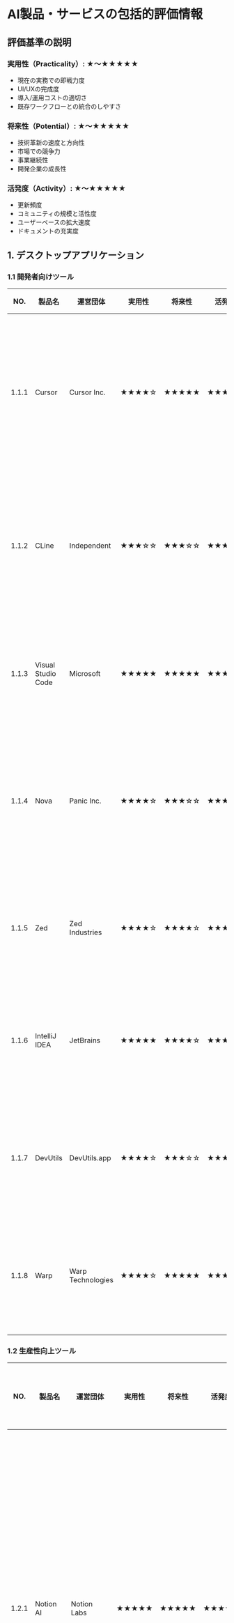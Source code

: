# AI製品・サービスの包括的評価情報

## 評価基準の説明
### 実用性（Practicality）: ★〜★★★★★
- 現在の実務での即戦力度
- UI/UXの完成度
- 導入/運用コストの適切さ
- 既存ワークフローとの統合のしやすさ

### 将来性（Potential）: ★〜★★★★★
- 技術革新の速度と方向性
- 市場での競争力
- 事業継続性
- 開発企業の成長性

### 活発度（Activity）: ★〜★★★★★
- 更新頻度
- コミュニティの規模と活性度
- ユーザーベースの拡大速度
- ドキュメントの充実度

## 1. デスクトップアプリケーション
### 1.1 開発者向けツール

| NO. | 製品名 | 運営団体 | 実用性 | 将来性 | 活発度 | 評価コメント |
|-----|--------|----------|---------|---------|---------|--------------|
| 1.1.1 | Cursor | Cursor Inc. | ★★★★☆ | ★★★★★ | ★★★★☆ | ・VS CodeライクなUIで学習コスト低<br>・AI機能の統合が秀逸<br>・投資を積極的に受け成長中 |
| 1.1.2 | CLine | Independent | ★★★☆☆ | ★★★☆☆ | ★★★☆☆ | ・CLIユーザーに特化し高効率<br>・個人開発だが安定的な更新<br>・特定用途で強い支持 |
| 1.1.3 | Visual Studio Code | Microsoft | ★★★★★ | ★★★★★ | ★★★★★ | ・事実上の業界標準<br>・豊富な拡張機能<br>・巨大なエコシステム |
| 1.1.4 | Nova | Panic Inc. | ★★★★☆ | ★★★☆☆ | ★★★☆☆ | ・macOS最適化で高パフォーマンス<br>・プラットフォーム制限あり<br>・安定した開発継続 |
| 1.1.5 | Zed | Zed Industries | ★★★★☆ | ★★★★☆ | ★★★★☆ | ・高速性に特化<br>・モダンな技術スタック<br>・急速に機能拡充中 |
| 1.1.6 | IntelliJ IDEA | JetBrains | ★★★★★ | ★★★★☆ | ★★★★★ | ・完成度の高いIDE<br>・確立された収益モデル<br>・プロフェッショナル向け |
| 1.1.7 | DevUtils | DevUtils.app | ★★★★☆ | ★★★☆☆ | ★★★☆☆ | ・実用的なツール群<br>・シンプルで使いやすい<br>・ニッチな市場で安定 |
| 1.1.8 | Warp | Warp Technologies | ★★★★☆ | ★★★★★ | ★★★★☆ | ・革新的なターミナル体験<br>・積極的な機能開発<br>・成長するユーザー基盤 |

### 1.2 生産性向上ツール

| NO. | 製品名 | 運営団体 | 実用性 | 将来性 | 活発度 | 評価コメント |
|-----|--------|----------|---------|---------|---------|--------------|
| 1.2.1 | Notion AI | Notion Labs | ★★★★★ | ★★★★★ | ★★★★★ | ・包括的な文書管理機能<br>・継続的な機能革新<br>・強力なユーザーコミュニティ |
| 1.2.2 | Obsidian | Obsidian Technology | ★★★★★ | ★★★★☆ | ★★★★★ | ・高度なカスタマイズ性<br>・堅実な開発方針<br>・熱心なコミュニティ |
| 1.2.3 | Raycast | Raycast Tech | ★★★★★ | ★★★★☆ | ★★★★☆ | ・生産性向上に直結<br>・拡張性が高い<br>・定期的な機能追加 |
| 1.2.4 | Mem | Mem Labs | ★★★★☆ | ★★★★★ | ★★★★☆ | ・AIとの深い統合<br>・独自のアプローチ<br>・積極的な開発継続 |

### 1.3 クリエイティブツール

| NO. | 製品名 | 運営団体 | 実用性 | 将来性 | 活発度 | 評価コメント |
|-----|--------|----------|---------|---------|---------|--------------|
| 1.3.1 | Adobe Creative Suite | Adobe Inc. | ★★★★★ | ★★★★★ | ★★★★★ | ・業界標準ツール群<br>・Firefly AIの統合が優秀<br>・充実したエコシステム |
| 1.3.2 | Figma | Figma (Adobe) | ★★★★★ | ★★★★★ | ★★★★★ | ・協働設計の標準ツール<br>・AIプラグイン充実<br>・活発なコミュニティ |
| 1.3.3 | Atua | Atua Tech | ★★★☆☆ | ★★★★☆ | ★★★☆☆ | ・iPad最適化が優秀<br>・モバイルでの使いやすさ<br>・定期的な機能追加 |
| 1.3.4 | Descript | Descript Inc. | ★★★★☆ | ★★★★★ | ★★★★☆ | ・革新的な編集機能<br>・音声技術が優秀<br>・急成長中 |

## 2. ウェブベースのAIプラットフォーム
### 2.1 画像生成・編集

| NO. | 製品名 | 運営団体 | 実用性 | 将来性 | 活発度 | 評価コメント |
|-----|--------|----------|---------|---------|---------|--------------|
| 2.1.1 | Midjourney | Midjourney Inc. | ★★★★★ | ★★★★★ | ★★★★★ | ・最高品質の画像生成<br>・独自の芸術性<br>・強力なコミュニティ |
| 2.1.2 | DALL-E 3 | OpenAI | ★★★★★ | ★★★★★ | ★★★★☆ | ・高精度な文章理解<br>・安定した品質<br>・継続的な改善 |
| 2.1.3 | Stable Diffusion | Stability AI | ★★★★★ | ★★★★★ | ★★★★★ | ・オープンソースの主力<br>・急速な技術革新<br>・最大級のエコシステム |
| 2.1.4 | Leonardo AI | Leonardo AI | ★★★★☆ | ★★★★☆ | ★★★★☆ | ・ゲーム資産生成に特化<br>・独自モデルの質が高い<br>・成長中のコミュニティ |

### 2.2 音声・音楽生成

| NO. | 製品名 | 運営団体 | 実用性 | 将来性 | 活発度 | 評価コメント |
|-----|--------|----------|---------|---------|---------|--------------|
| 2.2.1 | Elevenlabs | Eleven Labs | ★★★★★ | ★★★★★ | ★★★★☆ | ・最高品質の音声合成<br>・感情表現が優秀<br>・急成長中 |
| 2.2.2 | Murf | Murf AI | ★★★★☆ | ★★★★☆ | ★★★★☆ | ・ビジネス用途に最適<br>・使いやすいUI<br>・安定した成長 |
| 2.2.3 | Soundraw | Soundraw Inc. | ★★★★☆ | ★★★★☆ | ★★★☆☆ | ・商用利用に特化<br>・品質の一貫性<br>・ニッチ市場で強み |

### 2.3 動画生成・編集

| NO. | 製品名 | 運営団体 | 実用性 | 将来性 | 活発度 | 評価コメント |
|-----|--------|----------|---------|---------|---------|--------------|
| 2.3.1 | Runway | Runway AI | ★★★★★ | ★★★★★ | ★★★★★ | ・最先端の動画生成<br>・継続的な革新<br>・プロ仕様の機能 |
| 2.3.2 | D-ID | D-ID Tech | ★★★★☆ | ★★★★★ | ★★★★☆ | ・リアルな人物動画<br>・企業利用増加中<br>・技術力の高さ |
| 2.3.3 | Synthesia | Synthesia Tech | ★★★★★ | ★★★★☆ | ★★★★☆ | ・ビジネス動画に最適<br>・多言語対応が優秀<br>・実績豊富 |

## 3. ローカル実行環境
### 3.1 画像生成環境

| NO. | 製品名 | 運営団体 | 実用性 | 将来性 | 活発度 | 評価コメント |
|-----|--------|----------|---------|---------|---------|--------------|
| 3.1.1 | AUTOMATIC1111 | Community | ★★★★★ | ★★★★☆ | ★★★★★ | ・最も機能が充実<br>・コミュニティ主導<br>・事実上の標準 |
| 3.1.2 | ComfyUI | Community | ★★★★☆ | ★★★★★ | ★★★★★ | ・高度なワークフロー<br>・拡張性が高い<br>・急成長中 |
| 3.1.3 | InvokeAI | InvokeAI | ★★★★☆ | ★★★★☆ | ★★★★☆ | ・使いやすいUI<br>・安定した動作<br>・堅実な開発 |

## 4. AIモデル共有プラットフォーム

| NO. | 製品名 | 運営団体 | 実用性 | 将来性 | 活発度 | 評価コメント |
|-----|--------|----------|---------|---------|---------|--------------|
| 4.1.1 | Hugging Face | Hugging Face | ★★★★★ | ★★★★★ | ★★★★★ | ・最大のAIコミュニティ<br>・充実した機能<br>・産学での標準化 |
| 4.1.2 | Civitai | Civitai | ★★★★★ | ★★★★☆ | ★★★★★ | ・最大のSDモデル共有<br>・活発なコミュニティ<br>・成長continuing |

## 5. 注目の成長分野と今後の展望

### 5.1 マルチモーダルAI
- 実用性: ★★★★☆
- 将来性: ★★★★★
- 活発度: ★★★★★
- 特徴: 
  - テキスト、画像、音声の統合処理
  - GPT-4V、Claude 3、Geminiによる市場の活性化
  - ユースケースの急速な拡大

### 5.2 生成AIの特化型応用
- 実用性: ★★★★☆
- 将来性: ★★★★★
- 活発度: ★★★★☆
- 特徴:
  - 産業別の専用モデル開発
  - エンタープライズ向けカスタマイズ
  - プライバシーとセキュリティの強化

### 5.3 AI開発の民主化
- 実用性: ★★★★☆
- 将来性: ★★★★★
- 活発度: ★★★★★
- 特徴:
  - ノーコードAI開発ツールの普及
  - オープンソースモデルの発展
  - コミュニティ主導の革新

## 今後の注目ポイント

1. 法規制への対応
- AIガバナンスの重要性増大
- 著作権問題への取り組み
- 倫理的なAI開発の標準化

2. インフラストラクチャの発展
- エッジコンピューティングの活用
- 省電力化技術の進展
- 専用ハードウェアの普及

3. ビジネスモデルの進化
- サブスクリプションの多様化
- API経済の発展
- カスタムソリューションの需要増

注: この評価は2024年1月時点のものです。AI技術の急速な発展により、評価は随時変動する可能性があります。